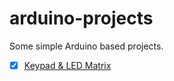 # arduino-projects

Some simple Arduino based projects.

- [x] [Keypad & LED Matrix](keypad_display_matrix/keypad_display_matrix.ino)
